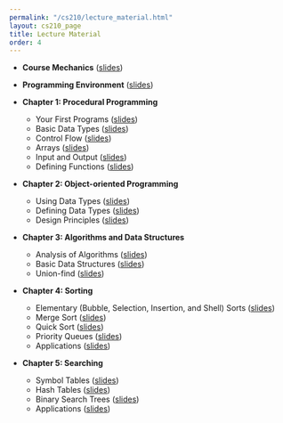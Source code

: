 ```yaml
---
permalink: "/cs210/lecture_material.html"
layout: cs210_page
title: Lecture Material
order: 4
---
```


- **Course Mechanics** ([slides](https://www.cs.umb.edu/~siyer/teaching/cs210/course_mechanics.pdf))

- **Programming Environment** ([slides](https://www.cs.umb.edu/~siyer/teaching/cs210/programming_environment.pdf))

- **Chapter 1: Procedural Programming**
  - Your First Programs ([slides](https://www.cs.umb.edu/~siyer/teaching/cs210/your_first_programs.pdf)<!-- \| [exercises](https://www.cs.umb.edu/~siyer/teaching/cs210/your_first_programs_exercises.pdf)-->)
  - Basic Data Types ([slides](https://www.cs.umb.edu/~siyer/teaching/cs210/basic_data_types.pdf)<!-- \| [exercises](https://www.cs.umb.edu/~siyer/teaching/cs210/basic_data_types_exercises.pdf)-->)
  - Control Flow ([slides](https://www.cs.umb.edu/~siyer/teaching/cs210/control_flow.pdf)<!-- \| [exercises](https://www.cs.umb.edu/~siyer/teaching/cs210/control_flow_exercises.pdf)-->)
  - Arrays ([slides](https://www.cs.umb.edu/~siyer/teaching/cs210/arrays.pdf)<!-- \| [exercises](https://www.cs.umb.edu/~siyer/teaching/cs210/arrays_exercises.pdf)-->)
  - Input and Output ([slides](https://www.cs.umb.edu/~siyer/teaching/cs210/input_and_output.pdf)<!-- \| [exercises](https://www.cs.umb.edu/~siyer/teaching/cs210/input_and_output_exercises.pdf)-->)
  - Defining Functions ([slides](https://www.cs.umb.edu/~siyer/teaching/cs210/defining_functions.pdf)<!-- \| [exercises](https://www.cs.umb.edu/~siyer/teaching/cs210/defining_functions_exercises.pdf)-->)

- **Chapter 2: Object-oriented Programming**
  - Using Data Types ([slides](https://www.cs.umb.edu/~siyer/teaching/cs210/using_data_types.pdf)<!-- \| [exercises](https://www.cs.umb.edu/~siyer/teaching/cs210/using_data_types_exercises.pdf)-->)
  - Defining Data Types ([slides](https://www.cs.umb.edu/~siyer/teaching/cs210/defining_data_types.pdf)<!-- \| [exercises](defining_data_types_exercises.pdf)-->)
  - Design Principles ([slides](https://www.cs.umb.edu/~siyer/teaching/cs210/design_principles.pdf)<!-- \| [exercises](design_principles_exercises.pdf)-->)
  
- **Chapter 3: Algorithms and Data Structures**
  - Analysis of Algorithms ([slides](https://www.cs.umb.edu/~siyer/teaching/cs210/analysis_of_algorithms.pdf)<!-- \| [exercises](https://www.cs.umb.edu/~siyer/teaching/cs210/analysis_of_algorithms_exercises.pdf)-->)
  - Basic Data Structures ([slides](https://www.cs.umb.edu/~siyer/teaching/cs210/basic_data_structures.pdf)<!-- \| [exercises](https://www.cs.umb.edu/~siyer/teaching/cs210/basic_data_structures_exercises.pdf)-->)
  - Union-find ([slides](https://www.cs.umb.edu/~siyer/teaching/cs210/union_find.pdf)<!-- \| [exercises](https://www.cs.umb.edu/~siyer/teaching/cs210/union_find_exercises.pdf)-->)

- **Chapter 4: Sorting**
  - Elementary (Bubble, Selection, Insertion, and Shell) Sorts ([slides](https://www.cs.umb.edu/~siyer/teaching/cs210/elementary_sorts.pdf)<!-- \| [exercises](https://www.cs.umb.edu/~siyer/teaching/cs210/elementary_sorts_exercises.pdf)-->)
  - Merge Sort ([slides](https://www.cs.umb.edu/~siyer/teaching/cs210/mergesort.pdf)<!-- \| [exercises](https://www.cs.umb.edu/~siyer/teaching/cs210/mergesort_exercises.pdf)-->)
  - Quick Sort ([slides](https://www.cs.umb.edu/~siyer/teaching/cs210/quicksort.pdf)<!-- \| [exercises](https://www.cs.umb.edu/~siyer/teaching/cs210/quicksort_exercises.pdf)-->)
  - Priority Queues ([slides](https://www.cs.umb.edu/~siyer/teaching/cs210/priority_queues.pdf)<!-- \| [exercises](https://www.cs.umb.edu/~siyer/teaching/cs210/priority_queues_exercises.pdf)-->)
  - Applications ([slides](https://www.cs.umb.edu/~siyer/teaching/cs210/sorting_applications.pdf)<!-- \| [exercises](https://www.cs.umb.edu/~siyer/teaching/cs210/sorting_applications_exercises.pdf)-->)

- **Chapter 5: Searching**
  - Symbol Tables ([slides](https://www.cs.umb.edu/~siyer/teaching/cs210/symbol_tables.pdf)<!-- \| [exercises](https://www.cs.umb.edu/~siyer/teaching/cs210/symbol_tables_exercises.pdf)-->)
  - Hash Tables ([slides](https://www.cs.umb.edu/~siyer/teaching/cs210/hash_tables.pdf)<!-- \| [exercises](https://www.cs.umb.edu/~siyer/teaching/cs210/hash_tables_exercises.pdf)-->)
  - Binary Search Trees ([slides](https://www.cs.umb.edu/~siyer/teaching/cs210/binary_search_trees.pdf)<!-- \| [exercises](https://www.cs.umb.edu/~siyer/teaching/cs210/binary_search_trees_exercises.pdf)-->)
  - Applications ([slides](https://www.cs.umb.edu/~siyer/teaching/cs210/searching_applications.pdf)<!-- \| [exercises](https://www.cs.umb.edu/~siyer/teaching/cs210/searching_applications_exercises.pdf)-->)
